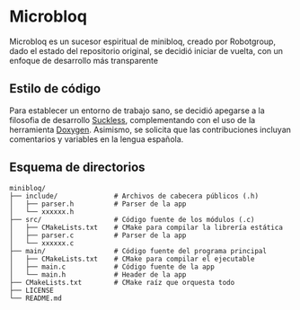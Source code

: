 # Microbloq
Microbloq es un sucesor espiritual de minibloq, creado por Robotgroup, dado el
estado del repositorio original, se decidió iniciar de vuelta, con un enfoque
de desarrollo más transparente

## Estilo de código
Para establecer un entorno de trabajo sano, se decidió apegarse a la filosofia
de desarrollo [Suckless](https://suckless.org/coding_style/), complementando
con el uso de la herramienta [Doxygen](https://doxygen.nl). Asimismo, se
solicita que las contribuciones incluyan comentarios y variables en la lengua
española.

## Esquema de directorios
```
minibloq/
├── include/              # Archivos de cabecera públicos (.h)
│   ├── parser.h          # Parser de la app
│   └── xxxxxx.h
├── src/                  # Código fuente de los módulos (.c)
│   ├── CMakeLists.txt    # CMake para compilar la librería estática
│   ├── parser.c          # Parser de la app
│   └── xxxxxx.c
├── main/                 # Código fuente del programa principal
│   ├── CMakeLists.txt    # CMake para compilar el ejecutable
│   ├── main.c            # Código fuente de la app
│   └── main.h            # Header de la app
├── CMakeLists.txt        # CMake raíz que orquesta todo
├── LICENSE
└── README.md
```
